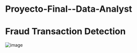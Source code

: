 # Proyecto-Final--Data-Analyst




# Fraud Transaction Detection


![image](https://user-images.githubusercontent.com/93143274/194412094-5a973201-f984-4f3e-8659-085a7344af77.png)



